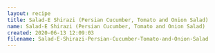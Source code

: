 ```yaml
---
layout: recipe
title: Salad-E Shirazi (Persian Cucumber, Tomato and Onion Salad)
name: Salad-E Shirazi (Persian Cucumber, Tomato and Onion Salad)
created: 2020-06-13 12:09:03
filename: Salad-E-Shirazi-Persian-Cucumber-Tomato-and-Onion-Salad
---
```

